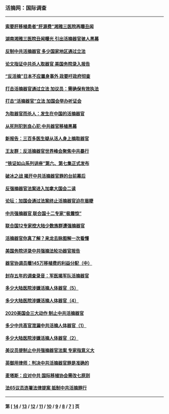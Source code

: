 ### 活摘网：国际调查
---
#### [索要肝移植患者“肝源费”湘雅三医院再曝丑闻](../../pages/nf5947/n14055320.md?10200430) 
#### [湖南湘雅三医院丑闻曝光 引出活摘器官骇人黑幕](../../pages/nf5947/n14051847.md?10200430) 
#### [反制中共活摘器官 多少国家地区通过立法](../../pages/nf5947/n14009863.md?10200430) 
#### [论文指证中共杀人取器官 美国务院录入报告](../../pages/nf5947/n13999890.md?10200430) 
#### [“反活摘”日本不应置身事外 政要吁政府彻查](../../pages/nf5947/n13971188.md?10200430) 
#### [打击活摘器官通过立法 加议员：需确保有效执法](../../pages/nf5947/n13886356.md?10200430) 
#### [打击“活摘器官”立法 加国会举办听证会](../../pages/nf5947/n13869362.md?10200430) 
#### [为取器官而杀人：发生在中国的活摘器官](../../pages/nf5947/n13794731.md?10200430) 
#### [从死刑犯到良心犯 中共器官移植黑幕](../../pages/nf5947/n13764669.md?10200430) 
#### [新报告：三百多医生疑从活人身上摘取器官](../../pages/nf5947/n13703044.md?10200430) 
#### [王友群：反活摘器官世界峰会聚焦中共暴行](../../pages/nf5947/n13250738.md?10200430) 
#### [“铁证如山系列讲座”第六、第七集正式发布](../../pages/nf5947/n13106287.md?10200430) 
#### [破冰之战 揭开中共活摘器官罪的台前幕后](../../pages/nf5947/n13082457.md?10200430) 
#### [反强摘器官法案进入加拿大国会二读](../../pages/nf5947/n13033450.md?10200430) 
#### [论坛：加国会通过法案终止活摘器官迫在眉睫](../../pages/nf5947/n13029839.md?10200430) 
#### [中共强摘器官 联合国十二专家“极震惊”](../../pages/nf5947/n13024313.md?10200430) 
#### [联合国12专家控大陆少数族群遭强摘器官](../../pages/nf5947/n13023877.md?10200430) 
#### [活摘器官你真了解？来龙去脉图解一次看懂](../../pages/nf5947/n13013820.md?10200430) 
#### [美国务院详录中共强摘法轮功器官报告](../../pages/nf5947/n12944519.md?10200430) 
#### [器官协调员曝145万移植费的利益分配（中）](../../pages/nf5947/n12894547.md?10200430) 
#### [封存五年的调查录音：军医揭军队活摘器官](../../pages/nf5947/n12798692.md?10200430) 
#### [多少大陆医院涉嫌活摘人体器官（5）](../../pages/nf5947/n12768383.md?10200430) 
#### [多少大陆医院涉嫌活摘人体器官（4）](../../pages/nf5947/n12664434.md?10200430) 
#### [2020美国会三大动作 制止中共活摘器官](../../pages/nf5947/n12682004.md?10200430) 
#### [多少中共高官泄漏中共活摘人体器官（1）](../../pages/nf5947/n12671234.md?10200430) 
#### [多少大陆医院涉嫌活摘人体器官（2）](../../pages/nf5947/n12655589.md?10200430) 
#### [美议员提制止中共强摘器官法案 专家指意义大](../../pages/nf5947/n12630561.md?10200430) 
#### [英御用律师：判决中共活摘器官罪是准确的](../../pages/nf5947/n12580740.md?10200430) 
#### [麦塔斯：应对中共 国际移植协会需改七原则](../../pages/nf5947/n12514711.md?10200430) 
#### [法65议员连署法律提案 抵制中共活摘罪行](../../pages/nf5947/n12437047.md?10200430) 

---
#### 第 [ [14](./14.md?10200430) / [13](./13.md?10200430) / [12](./12.md?10200430) / [11](./11.md?10200430) / [10](./10.md?10200430) / [9](./9.md?10200430) / [8](./8.md?10200430) / [7](./7.md?10200430) ] 页
